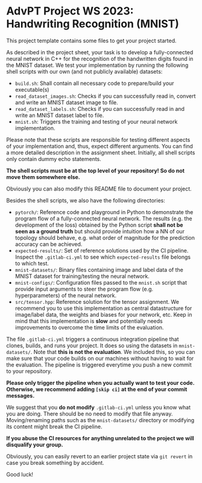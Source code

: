# AdvPT Project WS 2023: Handwriting Recognition (MNIST)

This project template contains some files to get your project started.

As described in the project sheet, your task is to develop a fully-connected neural network in C++ for the recognition
of the handwritten digits found in the MNIST dataset.
We test your implementation by running the following shell scripts with our own (and not publicly available) datasets:

* `build.sh`: Shall contain all necessary code to prepare/build your executable(s)
* `read_dataset_images.sh`: Checks if you can successfully read in, convert and write an MNIST dataset image to file.
* `read_dataset_labels.sh`: Checks if you can successfully read in and write an MNIST dataset label to file.
* `mnist.sh`: Triggers the training and testing of your neural network implementation.

Please note that these scripts are responsible for testing different aspects of your implementation and, thus, expect
different arguments.
You can find a more detailed description in the assignment sheet.
Initially, all shell scripts only contain dummy echo statements.

**The shell scripts must be at the top level of your repository! So do not move them somewhere else.**

Obviously you can also modify this README file to document your project.

Besides the shell scripts, we also have the following directories:

* `pytorch/`:
  Reference code and playground in Python to demonstrate the program flow of a fully-connected neural network.
  The results (e.g. the development of the loss) obtained by the Python script **shall not be seen as a ground truth**
  but should provide intuition how a NN of our topology should behave, e.g. what order of magnitude for the prediction
  accuracy can be achieved.
* `expected-results/`:
  Set of reference solutions used by the CI pipeline.
  Inspect the `.gitlab-ci.yml` to see which `expected-results` file belongs to which test.
* `mnist-datasets/`:
  Binary files containing image and label data of the MNIST dataset for training/testing the neural network.
* `mnist-configs/`:
  Configuration files passed to the `mnist.sh` script that provide input arguments to steer the program flow (e.g.
  hyperparameters) of the neural network.
* `src/tensor.hpp`:
  Reference solution for the tensor assignment. We recommend you to use this implementation as central datastructure for
  image/label data, the weights and biases for your network, etc. Keep in mind that this implementation is **slow** and
  potentially needs improvements to overcome the time limits of the evaluation.

The file `.gitlab-ci.yml` triggers a continuous integration pipeline that clones, builds, and runs your project.
It does so using the datasets in `mnist-datasets/`. Note that **this is not the evaluation**.
We included this, so you can make sure that your code builds on our machines without having to wait for the evaluation.
The pipeline is triggered everytime you push a new commit to your repository.

**Please only trigger the pipeline when you actually want to test your code. Otherwise, we recommend adding `[skip ci]`
at the end of your commit messages.**

We suggest that you **do not modify** `.gitlab-ci.yml` unless you know what you are doing.
There should be no need to modify that file anyway.
Moving/renaming paths such as the `mnist-datasets/` directory or modifying its content might break the CI pipeline.

**If you abuse the CI resources for anything unrelated to the project we will disqualify your group.**

Obviously, you can easily revert to an earlier project state via `git revert` in case you break something by accident.

Good luck!